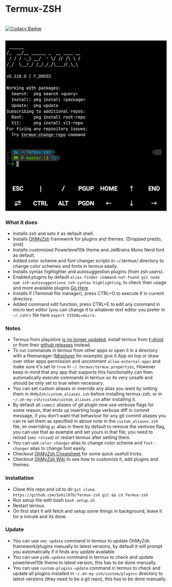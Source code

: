 # Termux-ZSH

\
[![Codacy Badge](https://app.codacy.com/project/badge/Grade/3a469a271f6b4a37b73288cc9929d0e1)](https://www.codacy.com/gh/Sohil876/Termux-zsh/dashboard?utm_source=github.com&utm_medium=referral&utm_content=Sohil876/Termux-zsh&utm_campaign=Badge_Grade)

##

![Termux-zsh-SS](Termux-zsh-SS.png)

### What it does

-   Installs zsh and sets it as default shell.
-   Installs [OhMyZsh](https://github.com/ohmyzsh/ohmyzsh) framework for plugins and themes. (Dropped prezto, zinit)
-   Installs customized Powerlevel10k theme and JetBrains Mono Nerd font as default.
-   Added color scheme and font changer scripts in ~/.termux/ directory to change color schemes and fonts in termux easily.
-   Installs syntax highlighter and autosuggestion plugins (from zsh users).
-   Enabled plugins by default `alias-finder command-not-found git node npm zsh-autosuggestions zsh-syntax-highlighting`, to check their usage and more available plugins [Go Here](https://github.com/ohmyzsh/ohmyzsh/wiki/Plugins)
-   Installs lf (Terminal file manager), press CTRL+O to execute lf in current directory.
-   Added command edit function, press CTRL+E to edit any command in micro text editor (you can change it to whatever text editor you prefer in `~/.zshrc` file here `export VISUAL=micro`.

### Notes

-   Termux from playstore [is no longer updated](https://wiki.termux.com/wiki/Termux_Google_Play), install termux from [f-droid](https://f-droid.org/en/packages/com.termux) or from their [github releases](https://github.com/termux/termux-app/releases) instead.
-   To run commands in termux from other apps or open it in a directory with a filemanager ([Mixplorer](https://forum.xda-developers.com/t/app-2-2-mixplorer-v6-x-released-fully-featured-file-manager.1523691/) for example) give it App on top or draw over other apps permission and uncomment `allow-external-apps` and make sure it's set to `true` in `~/.termux/termux.properties`, However keep in mind that any app that supports this functionality can then automatically execute commands in termux so its very unsafe and should be only set to true when necessary.
-   You can set custom aliases or override any alias you want by setting them in `OhMyZsh/custom_aliases.zsh` before installing termux-zsh, or in `~/.oh-my-zsh/custom/custom_aliases.zsh` after installing it.
-   By default all `commit` aliases of git plugin now use verbose flags for some reason, that ends up inserting huge verbose diff in commit message, if you don't want that behaviour for any git commit aliases you can re set them as specified in above note in the `custom_aliases.zsh` file, im overriding `gc` alias in there by default to remove the verbose flag, you can use that as example and set yours in that file, you need to reload (`omz reload`) or restart termux after setting them.
-   You can use `color-changer` alias to change color scheme and `font-changer` alias to change font easily.
-   Checkout [OhMyZsh Cheatsheet](https://github.com/ohmyzsh/ohmyzsh/wiki/Cheatsheet) for some quick usefull tricks.
-   Checkout [OhMyZsh Wiki](https://github.com/ohmyzsh/ohmyzsh/wiki/Home) to see how to customize it, add plugins and themes.

### Installation

-   Clone this repo and cd to dir `git clone https://github.com/Sohil876/Termux-zsh.git && cd Termux-zsh`
-   Run setup file with bash `bash setup.sh`
-   Restart termux.
-   On first start it will fetch and setup some things in background, leave it for a minute and its done.

### Update

-   You can use `omz update` command in termux to update OhMyZsh framework/plugins manually to latest versions, by default it will prompt you automatically if it finds any update available.
-   You can use `p10k-update` command in termux to check and update powerlevel10k theme to latest version, this has to be done manually.
-   You can use `custom-plugins-update` command in termux to check and update all plugins installed in `~/.oh-my-zsh/custom/plugins` directory to latest versions (they need to be a git repo), this has to be done manually.
